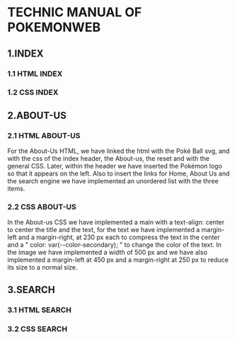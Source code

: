 # TECHNIC MANUAL OF POKEMONWEB
## 1.INDEX
### 1.1 HTML INDEX
### 1.2 CSS INDEX
## 2.ABOUT-US
### 2.1 HTML ABOUT-US
For the About-Us HTML, we have linked the html with the Poké Ball svg, and with the css of the index header, the About-us, the reset and with the general CSS. Later, within the header we have inserted the Pokémon logo so that it appears on the left.
Also to insert the links for Home, About Us and the search engine we have implemented an unordered list with the three items.
### 2.2 CSS ABOUT-US
In the About-us CSS we have implemented a main with a text-align: center to center the title and the text, for the text we have implemented a margin-left and a margin-right, at 230 px each to compress the text in the center and a " color: var(--color-secondary); " to change the color of the text.
In the image we have implemented a width of 500 px and we have also implemented a margin-left at 450 px and a margin-right at 250 px to reduce its size to a normal size.
## 3.SEARCH
### 3.1 HTML SEARCH
### 3.2 CSS SEARCH